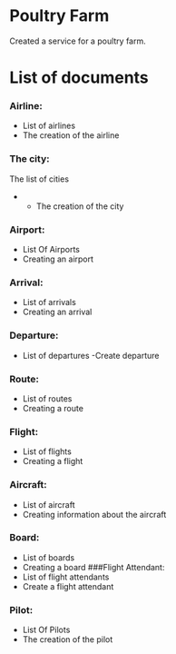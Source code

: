 # Poultry Farm

Created a service for a poultry farm.

# List of documents

### Airline:
- List of airlines
- The creation of the airline
### The city:
The list of cities
- - The creation of the city
### Airport:
- List Of Airports
- Creating an airport
### Arrival:
- List of arrivals
- Creating an arrival
### Departure:
- List of departures
-Create departure
### Route:
- List of routes
- Creating a route
### Flight:
- List of flights
- Creating a flight
### Aircraft:
- List of aircraft
- Creating information about the aircraft
### Board:
- List of boards
- Creating a board
###Flight Attendant:
- List of flight attendants
- Create a flight attendant
### Pilot:
- List Of Pilots
- The creation of the pilot
